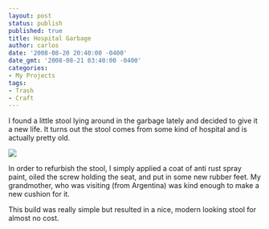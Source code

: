 ```yaml
---
layout: post
status: publish
published: true
title: Hospital Garbage
author: carlos
date: '2008-08-20 20:40:00 -0400'
date_gmt: '2008-08-21 03:40:00 -0400'
categories:
- My Projects
tags:
- Trash
- Craft
---
```

I found a little stool lying around in the garbage lately and decided to give it a new life. It turns out the stool comes from some kind of hospital and is actually pretty old.

[![](http://4.bp.blogspot.com/_940DBYqYeYo/SKznRCkxVhI/AAAAAAAAAzk/UExR3q8UnxY/s320-R/ss852261.jpg)](http://4.bp.blogspot.com/_940DBYqYeYo/SKznRCkxVhI/AAAAAAAAAzk/j8NBJ8kXYpM/s1600-h/ss852261.jpg)

In order to refurbish the stool, I simply applied a coat of anti rust spray paint, oiled the screw holding the seat, and put in some new rubber feet. My grandmother, who was visiting (from Argentina) was kind enough to make a new cushion for it.

This build was really simple but resulted in a nice, modern looking stool for almost no cost.
